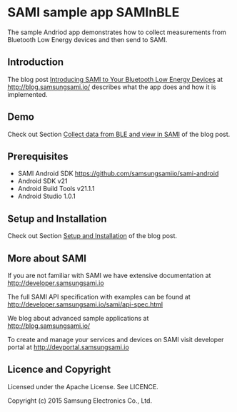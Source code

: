 # SAMI sample app SAMInBLE
The sample Andriod app demonstrates how to collect measurements from Bluetooth Low Energy devices and then send to SAMI. 

Introduction
-------------

The blog post [Introducing SAMI to Your Bluetooth Low Energy Devices](http://blog.samsungsami.io/mobile/development/2015/03/12/introducing-sami-to-your-bluetooth-low-energy-devices.html) at http://blog.samsungsami.io/ describes what the app does and how it is implemented.

Demo
-------------

Check out Section [Collect data from BLE and view in SAMI](http://blog.samsungsami.io/mobile/development/2015/03/12/introducing-sami-to-your-bluetooth-low-energy-devices.html#demo-collect-data-from-ble-and-view-in-sami) of the blog post.

Prerequisites
-------------

 * SAMI Android SDK https://github.com/samsungsamiio/sami-android
 * Android SDK v21
 * Android Build Tools v21.1.1
 * Android Studio 1.0.1

Setup and Installation
----------------------

Check out Section [Setup and Installation](https://blog.samsungsami.io/mobile/development/2015/03/12/introducing-sami-to-your-bluetooth-low-energy-devices.html#installation-and-setup) of the blog post.

More about SAMI
---------------

If you are not familiar with SAMI we have extensive documentation at http://developer.samsungsami.io

The full SAMI API specification with examples can be found at http://developer.samsungsami.io/sami/api-spec.html

We blog about advanced sample applications at http://blog.samsungsami.io/

To create and manage your services and devices on SAMI visit developer portal at http://devportal.samsungsami.io

Licence and Copyright
---------------------

Licensed under the Apache License. See LICENCE.

Copyright (c) 2015 Samsung Electronics Co., Ltd.
